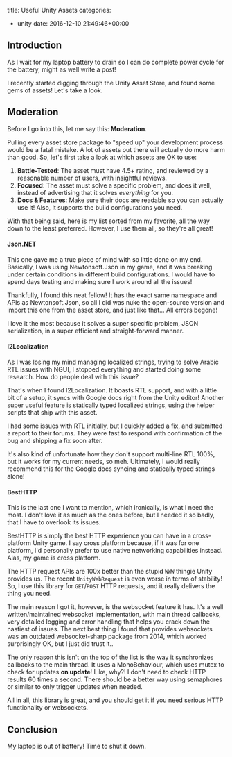 title: Useful Unity Assets
categories:
- unity
date: 2016-12-10 21:49:46+00:00

## Introduction

As I wait for my laptop battery to drain so I can do complete power cycle for the battery, might as well write a post!

I recently started digging through the Unity Asset Store, and found some gems of assets! Let's take a look.

## Moderation

Before I go into this, let me say this: **Moderation**.

Pulling every asset store package to "speed up" your development process would be a fatal mistake. A lot of assets out there will actually do more harm than good. So, let's first take a look at which assets are OK to use:

1. **Battle-Tested**: The asset must have 4.5+ rating, and reviewed by a reasonable number of users, with insightful reviews.
2. **Focused**: The asset must solve a specific problem, and does it well, instead of advertising that it solves *everything* for you.
3. **Docs & Features**: Make sure their docs are readable so you can actually use it! Also, it supports the build configurations you need.

With that being said, here is my list sorted from my favorite, all the way down to the least preferred. However, I use them all, so they're all great!

#### Json.NET

This one gave me a true piece of mind with so little done on my end. Basically, I was using Newtonsoft.Json in my game, and it was breaking under certain conditions in different build configurations. I would have to spend days testing and making sure I work around all the issues!

Thankfully, I found this neat fellow! It has the exact same namespace and APIs as Newtonsoft.Json, so all I did was nuke the open-source version and import this one from the asset store, and just like that... All errors begone!

I love it the most because it solves a super specific problem, JSON serialization, in a super efficient and straight-forward manner.

#### I2Localization

As I was losing my mind managing localized strings, trying to solve Arabic RTL issues with NGUI, I stopped everything and started doing some research. How do people deal with this issue?

That's when I found I2Localization. It boasts RTL support, and with a little bit of a setup, it syncs with Google docs right from the Unity editor! Another super useful feature is statically typed localized strings, using the helper scripts that ship with this asset.

I had some issues with RTL initially, but I quickly added a fix, and submitted a report to their forums. They were fast to respond with confirmation of the bug and shipping a fix soon after.

It's also kind of unfortunate how they don't support multi-line RTL 100%, but it works for my current needs, so meh. Ultimately, I would really recommend this for the Google docs syncing and statically typed strings alone!

#### BestHTTP

This is the last one I want to mention, which ironically, is what I need the most. I don't love it as much as the ones before, but I needed it so badly, that I have to overlook its issues.

BestHTTP is simply the best HTTP experience you can have in a cross-platform Unity game. I say cross platform because, if it was for one platform, I'd personally prefer to use native networking capabilities instead. Alas, my game is cross platform.

The HTTP request APIs are 100x better than the stupid `WWW` thingie Unity provides us. The recent `UnityWebRequest` is even worse in terms of stability! So, I use this library for `GET`/`POST` HTTP requests, and it really delivers the thing you need.

The main reason I got it, however, is the websocket feature it has. It's a well written/maintained websocket implementation, with main thread callbacks, very detailed logging and error handling that helps you crack down the nastiest of issues. The next best thing I found that provides websockets was an outdated websocket-sharp package from 2014, which worked surprisingly OK, but I just did trust it..

The only reason this isn't on the top of the list is the way it synchronizes callbacks to the main thread. It uses a MonoBehaviour, which uses mutex to check for updates **on update**! Like, why?! I don't need to check HTTP results 60 times a second. There should be a better way using semaphores or similar to only trigger updates when needed.

All in all, this library is great, and you should get it if you need serious HTTP functionality or websockets.

## Conclusion

My laptop is out of battery! Time to shut it down.
